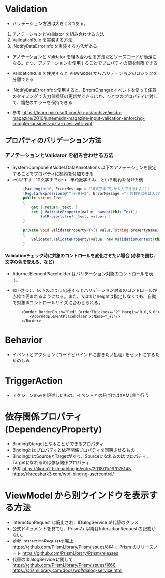# Validation
- バリデーション方法は大きく3つある。
1. アノテーションとValidator を組み合わせる方法
2. ValidationRule を実装する方法
3. INotifyDataErrorInfo を実装する方法がある

- アノテーションと Validator を組み合わせる方法だとソースコードが簡潔になる。かつ、アノテーションを使用することでプロパティの値を制限できる
- ValidationRule を使用すると ViewModel からバリデーションのロジックを分離できる
- INotifyDataErrorInfoを使用すると、ErrorsChangedイベントを使って任意のタイミングで入力値検証の更新ができるほか、ひとつのプロパティに対して、複数のエラーを保持できる

- 参考 https://learn.microsoft.com/en-us/archive/msdn-magazine/2010/june/msdn-magazine-input-validation-enforcing-complex-business-data-rules-with-wpf

## プロパティのバリデーション方法
### アノテーションとValidator を組み合わせる方法
- System.ComponentModel.DataAnnotations 以下のアノテーションを設定することでプロパティに制約を付加できる
- ex)以下は、10文字までかつ、半角数字のみ、という制約を付けた例
``` C#
        [MaxLength(10, ErrorMessage = "10文字までしか入力できません")]
        [RegularExpression(@"^[0-9]+$", ErrorMessage ="半角数字以外は入力できません")]
        public string Text
        {
            get { return _text; }
            set { ValidateProperty(value, nameof(this.Text));
                SetProperty(ref _text, value); }
        }
        
        private void ValidateProperty<T>(T value, string propertyName)
        {
            Validator.ValidateProperty(value, new ValidationContext(this, null, null) { MemberName = propertyName });
        }
```

#### Validationチェック時に対象のコントロールを変化させたい場合 (赤枠で囲む、文字の色を変える、など)
- AdornedElementPlaceholder はバリデーション対象のコントロールを表す。
- ex) 従って、以下のように記述するとバリデーション対象のコントロールが赤枠で囲まれるようになる。また、widthとheightは指定しなくても、自動で対象のコントロールサイズに合わせられる。

          <Border BorderBrush="Red" BorderThickness="2" Margin="0,0,6,0">
              <AdornedElementPlaceholder x:Name="_el"/>
          </Border>

# Behavior
- イベントとアクション (コードビハインドに書きたい処理) をセットにするためのもの

# TriggerAction
- アクションのみを記述したもの。イベントとの紐づけはXAML側で行う

# 依存関係プロパティ (DependencyProperty)　
- Bindingのtargetとなることができるプロパティ
- Bindingとはプロパティと依存関係プロパティを同期させるもの
- BindingにはSourceとTargetがあり、Sourceになれるのはプロパティ、Targetになれるのは依存関係プロパティ
- 参考 https://ikorin2.hatenablog.jp/entry/2018/11/09/075145, https://threeshark3.com/wpf-binding-usercontrol/

# ViewModel から別ウインドウを表示する方法
- InteractionRequest は廃止され、IDialogService が代替のクラス
- 公式ドキュメントを見ても、Prism7.x 以降はInteractionRequest の記載がない。
- 参考 InteractionRequestの廃止 https://github.com/PrismLibrary/Prism/issues/864 、Prism のリリースノート https://github.com/PrismLibrary/Prism/releases
- 代替のIDialogService に関して https://github.com/PrismLibrary/Prism/issues/1666, https://prismlibrary.com/docs/wpf/dialog-service.html
